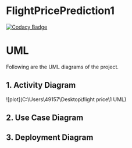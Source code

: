 # FlightPricePrediction1

[![Codacy Badge](https://app.codacy.com/project/badge/Grade/b4e50059ed3149c7be657492dec30b58)](https://www.codacy.com/gh/allmamun556/FlightPricePrediction1/dashboard?utm_source=github.com&amp;utm_medium=referral&amp;utm_content=allmamun556/FlightPricePrediction1&amp;utm_campaign=Badge_Grade)


# UML
Following are the UML diagrams of the project.
## 1. Activity Diagram
![plot](C:\Users\49157\Desktop\flight price\1 UML)

## 2. Use Case Diagram 

## 3. Deployment Diagram
